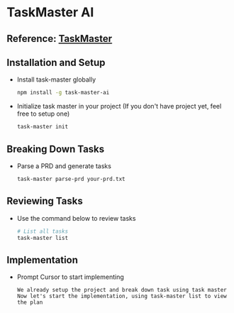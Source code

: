 # TaskMaster AI

## Reference: [TaskMaster](https://github.com/eyaltoledano/claude-task-master)

## Installation and Setup

* Install task-master globally

    ```bash
    npm install -g task-master-ai
    ```

* Initialize task master in your project (If you don't have project yet, feel free to setup one)

    ```bash
    task-master init
    ```

## Breaking Down Tasks

* Parse a PRD and generate tasks

    ```bash
    task-master parse-prd your-prd.txt
    ```

## Reviewing Tasks

* Use the command below to review tasks

    ```bash
    # List all tasks
    task-master list
    ```

## Implementation

* Prompt Cursor to start implementing

    ```
    We already setup the project and break down task using task master
    Now let's start the implementation, using task-master list to view the plan
    ```